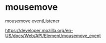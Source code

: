 # mousemove
mousemove eventListener

https://developer.mozilla.org/en-US/docs/Web/API/Element/mousemove_event
